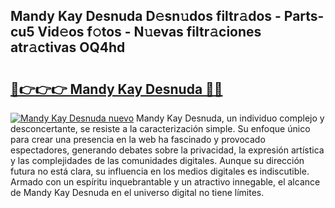 ## Mandy Kay Desnuda D𝚎sn𝚞dos filtr𝚊dos - Parts-cu5 Vid𝚎os f𝚘tos - N𝚞evas filtr𝚊ciones atr𝚊ctivas OQ4hd

# <h2><a href="http://mbbeclo.tromn.icu/?c=Mandy+Kay+Desnuda">🔗👉👉👉 Mandy Kay Desnuda 🔗🔗</a></h2>

[![Mandy Kay Desnuda nuevo](https://i.imgur.com/pEAQMta.gif)](http://mbbeclo.tromn.icu/?c=Mandy+Kay+Desnuda)
Mandy Kay Desnuda, un individuo complejo y desconcertante, se resiste a la caracterización simple. Su enfoque único para crear una presencia en la web ha fascinado y provocado espectadores, generando debates sobre la privacidad, la expresión artística y las complejidades de las comunidades digitales. Aunque su dirección futura no está clara, su influencia en los medios digitales es indiscutible. Armado con un espíritu inquebrantable y un atractivo innegable, el alcance de Mandy Kay Desnuda en el universo digital no tiene límites.
